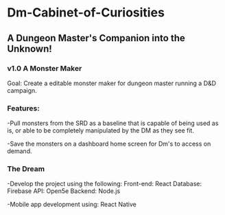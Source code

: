# Dm-Cabinet-of-Curiosities

## A Dungeon Master's Companion into the Unknown!

### v1.0 A Monster Maker 

Goal: Create a editable monster maker for dungeon master running a D&D campaign.

### Features:

-Pull monsters from the SRD as a baseline that is capable of being used as is, or able to be completely manipulated by the DM as they see fit.

-Save the monsters on a dashboard home screen for Dm's to access on demand. 

### The Dream  

-Develop the project using the following: 
    Front-end: React 
    Database: Firebase
    API: Open5e 
    Backend: Node.js

-Mobile app development using: 
    React Native
